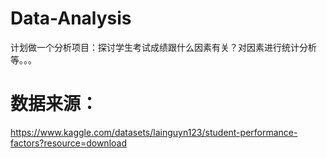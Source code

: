 # Data-Analysis
计划做一个分析项目：探讨学生考试成绩跟什么因素有关？对因素进行统计分析等。。。


# 数据来源：
https://www.kaggle.com/datasets/lainguyn123/student-performance-factors?resource=download
